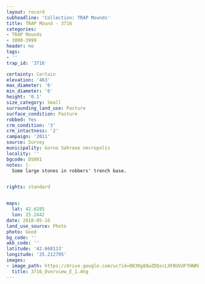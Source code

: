 ```yaml
---
layout: record
subheadline: 'Collection: TRAP Mounds'
title: TRAP Mound - 3716
categories:
- TRAP Mounds
- 3000-3999
header: no
tags:
- ''
trap_id: '3716'

certainty: Certain
elevation: '463'
max_diameter: '6'
min_diameter: '6'
height: '0.1'
size_category: Small
surrounding_land_use: Pasture
surface_condition: Pasture
robbed: Yes
crm_condition: '3'
crm_intactness: '2'
campaign: '2011'
source: Survey
municipality: Gorno Sahrane necropolis
locality: ''
bgcode: DS001
notes: |-
  Some large stones in robbers' trench base.


rights: standard


maps:
  lat: 42.6285
  lon: 25.2442
date: 2018-05-16
land_use_source: Photo
photo: Good
bg_code: ''
akb_code: ''
latitude: '42.668113'
longitude: '25.212795'
images:
- image_path: https://drive.google.com/uc?id=0B3Rg88wZDQscLXFBUVdFTHNRbTg
  title: 3716_Overview_E_1.dng
---
```

